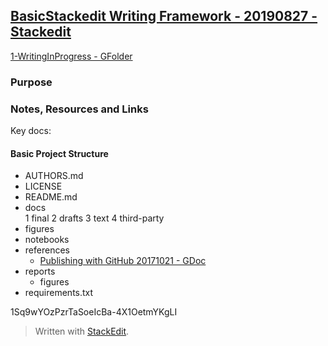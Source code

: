 
## [BasicStackedit Writing Framework - 20190827 - Stackedit](https://docs.google.com/document/d/1_Bb7UnbNht29Wan-CP-i0azVvWnIsK54XoDL0-KnVVs/edit#)

[1-WritingInProgress - GFolder](https://drive.google.com/open?id=1yCZwvnFH02hLj9OjCDYOIHOZbzPzaKpW)

### Purpose

### Notes, Resources and Links

Key docs:

#### Basic Project Structure
- AUTHORS.md  
- LICENSE  
- README.md
- docs  
  1  final
  2  drafts
  3  text
  4  third-party
- figures  
-  notebooks
-  references
   -   [Publishing with GitHub 20171021 - GDoc](https://docs.google.com/document/d/1Tu_b1oixurg9lId2z3LH_ZiLz1sH9sYD9ypdmZGwE9c/edit#heading=h.q7woux43ig0v)
- reports  
  - figures  
- requirements.txt


1Sq9wYOzPzrTaSoeIcBa-4X1OetmYKgLI
> Written with [StackEdit](https://stackedit.io/).
<!--stackedit_data:
eyJoaXN0b3J5IjpbLTU1Nzk2MDI2MywtMTMzMTAwMzEwN119
-->